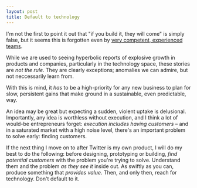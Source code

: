 ```yaml
---
layout: post
title: Default to technology
---
```


I'm not the first to point it out that "if you build it, they will come" is simply false, but it seems this is forgotten even by [very competent, experienced teams](http://stet.editorially.com/articles/goodbye/).

While we are used to seeing hyperbolic reports of explosive growth in products and companies, particularly in the technology space, these stories are *not the rule*. They are clearly exceptions; anomalies we can admire, but not neccessarily learn from.

With this is mind, it *has* to be a high-priority for any new business to plan for slow, persistent gains that make ground in a sustainable, even predictable, way.

An idea may be great but expecting a sudden, violent uptake is delusional. Importantly, any idea is worthless without execution, and I think a lot of would-be entrepreneurs forget: *execution includes having customers* – and in a saturated market with a high noise level, there's an important problem to solve early: finding customers.

If the next thing I move on to after Twitter is my own product, I will do my best to do the following: before designing, prototyping or building, *find potential customers* with the problem you're trying to solve. Understand them and the problem *as they see it* inside out. As swiftly as you can, produce something that *provides value*. Then, and only then, reach for technology. Don't default to it.
